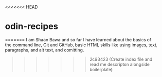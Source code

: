 <<<<<<< HEAD
# odin-recipes
=======
I am Shaan Bawa and so far I have learned about the basics of the command line, Git 
and GitHub, basic HTML skills like using images, text, paragraphs, and alt text, 
and comitting.
>>>>>>> 2c93423 (Create index file and read me descripton alongside boilerplate)
